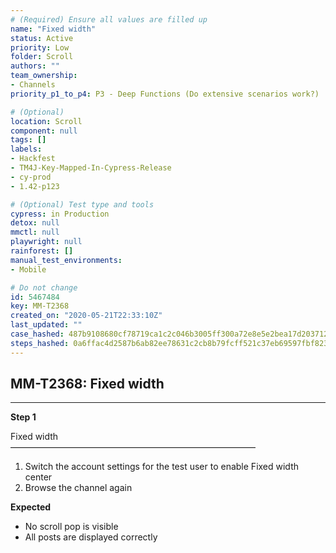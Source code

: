 ```yaml
---
# (Required) Ensure all values are filled up
name: "Fixed width"
status: Active
priority: Low
folder: Scroll
authors: ""
team_ownership: 
- Channels
priority_p1_to_p4: P3 - Deep Functions (Do extensive scenarios work?)

# (Optional)
location: Scroll
component: null
tags: []
labels: 
- Hackfest
- TM4J-Key-Mapped-In-Cypress-Release
- cy-prod
- 1.42-p123

# (Optional) Test type and tools
cypress: in Production
detox: null
mmctl: null
playwright: null
rainforest: []
manual_test_environments: 
- Mobile

# Do not change
id: 5467484
key: MM-T2368
created_on: "2020-05-21T22:33:10Z"
last_updated: ""
case_hashed: 487b9108680cf78719ca1c2c046b3005ff300a72e8e5e2bea17d203712736d5d20dd119d334be87df98b25aa6a69edda
steps_hashed: 0a6ffac4d2587b6ab82ee78631c2cb8b79fcff521c37eb69597fbf823010c808076b844f288398ddb74a6e52f5880656
---
```


<!-- (Auto-generated) Based on frontmatter's "key" and "name" -->

## MM-T2368: Fixed width

---

**Step 1**

Fixed width\
————————————————————————————

1. Switch the account settings for the test user to enable Fixed width center
2. Browse the channel again

**Expected**

- No scroll pop is visible
- All posts are displayed correctly

